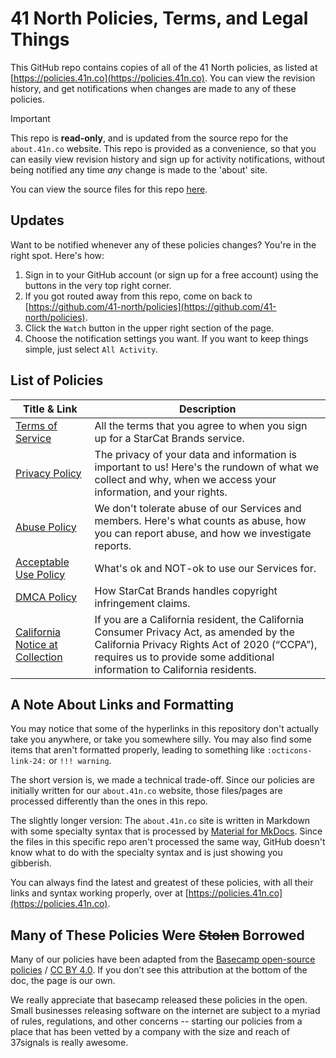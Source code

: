 # 41 North Policies, Terms, and Legal Things

This GitHub repo contains copies of all of the 41 North policies, as listed at [https://policies.41n.co](https://policies.41n.co). You can view the revision history, and get notifications when changes are made to any of these policies.

> [!IMPORTANT]
> This repo is **read-only**, and is updated from the source repo for the `about.41n.co` website. This repo is provided as a convenience, so that you can easily view revision history and sign up for activity notifications, without being notified any time *any* change is made to the 'about' site.
>
> You can view the source files for this repo [here](https://github.com/41-north/about.41n.co/tree/main/docs/policies).

## Updates
Want to be notified whenever any of these policies changes? You're in the right spot. Here's how:

1. Sign in to your GitHub account (or sign up for a free account) using the buttons in the very top right corner.
2. If you got routed away from this repo, come on back to [https://github.com/41-north/policies](https://github.com/41-north/policies).
3. Click the `Watch` button in the upper right section of the page.
4. Choose the notification settings you want. If you want to keep things simple, just select `All Activity`.

## List of Policies
| Title & Link | Description |
| ----- | ----------- |
| [Terms of Service](terms.md) | All the terms that you agree to when you sign up for a StarCat Brands service. |
| [Privacy Policy](privacy.md) | The privacy of your data and information is important to us! Here's the rundown of what we collect and why, when we access your information, and your rights. |
| [Abuse Policy](abuse.md) | We don't tolerate abuse of our Services and members. Here's what counts as abuse, how you can report abuse, and how we investigate reports. |
| [Acceptable Use Policy](aup.md) | What's ok and NOT-ok to use our Services for. |
| [DMCA Policy](copyright.md) | How StarCat Brands handles copyright infringement claims. |
| [California Notice at Collection](ccpa.md) | If you are a California resident, the California Consumer Privacy Act, as amended by the California Privacy Rights Act of 2020 (“CCPA”), requires us to provide some additional information to California residents. |

## A Note About Links and Formatting
You may notice that some of the hyperlinks in this repository don't actually take you anywhere, or take you somewhere silly. You may also find some items that aren't formatted properly, leading to something like `:octicons-link-24:` or `!!! warning`.

The short version is, we made a technical trade-off. Since our policies are initially written for our `about.41n.co` website, those files/pages are processed differently than the ones in this repo.

The slightly longer version: The `about.41n.co` site is written in Markdown with some specialty syntax that is processed by [Material for MkDocs](https://squidfunk.github.io/mkdocs-material/). Since the files in this specific repo aren't processed the same way, GitHub doesn't know what to do with the specialty syntax and is just showing you gibberish.

You can always find the latest and greatest of these policies, with all their links and syntax working properly, over at [https://policies.41n.co](https://policies.41n.co).

## Many of These Policies Were ~~Stolen~~ Borrowed
Many of our policies have been adapted from the [Basecamp open-source policies](https://github.com/basecamp/policies) / [CC BY 4.0](https://creativecommons.org/licenses/by/4.0/). If you don’t see this attribution at the bottom of the doc, the page is our own.

We really appreciate that basecamp released these policies in the open. Small businesses releasing software on the internet are subject to a myriad of rules, regulations, and other concerns -- starting our policies from a place that has been vetted by a company with the size and reach of 37signals is really awesome.